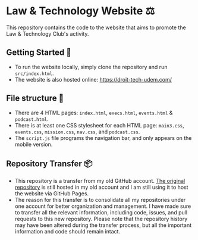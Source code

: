 # Law & Technology Website ⚖️

This repository contains the code to the website that aims to promote the Law & Technology Club's activity.

## Getting Started 🚀
* To run the website locally, simply clone the repository and run `src/index.html`. 
* The website is also hosted online: https://droit-tech-udem.com/

## File structure 📁
* There are 4 HTML pages: `index.html`, `execs.html`, `events.html` & `podcast.html`.
* There is at least one CSS stylesheet for each HTML page: `main3.css`, `events.css`, `mission.css`, `nav.css`, and `podcast.css`.
* The `script.js` file programs the navigation bar, and only appears on the mobile version.

## Repository Transfer 📦
* This repository is a transfer from my old GitHub account. [The original repository](https://github.com/samyarjan10/droit-tech-udem) is still hosted in my old account and I am still using it to host the website via GitHub Pages.
* The reason for this transfer is to consolidate all my repositories under one account for better organization and management. I have made sure to transfer all the relevant information, including code, issues, and pull requests to this new repository. Please note that the repository history may have been altered during the transfer process, but all the important information and code should remain intact.
